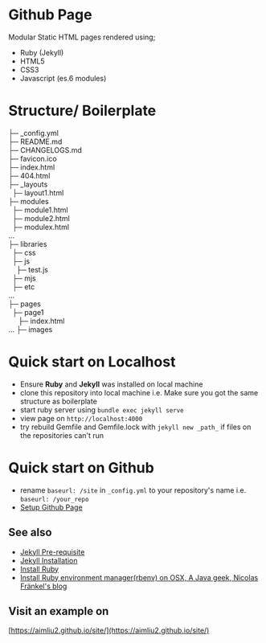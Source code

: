 # Github Page
Modular Static HTML pages rendered using;
- Ruby (Jekyll)
- HTML5
- CSS3
- Javascript (es.6 modules)

# Structure/ Boilerplate
├─ _config.yml <br>
├─ README.md <br>
├─ CHANGELOGS.md <br>
├─ favicon.ico <br>
├─ index.html <br>
├─ 404.html <br>
├─ _layouts <br>
&nbsp;&nbsp;├─ layout1.html <br>
├─ modules <br>
&nbsp;&nbsp;├─ module1.html <br>
&nbsp;&nbsp;├─ module2.html <br>
&nbsp;&nbsp;├─ modulex.html <br>
... <br>
├─ libraries <br>
&nbsp;&nbsp;├─ css <br>
&nbsp;&nbsp;├─ js <br>
&nbsp;&nbsp;&nbsp;&nbsp;├─ test.js <br>
&nbsp;&nbsp;├─ mjs <br>
&nbsp;&nbsp;├─ etc <br>
... <br>
├─ pages <br>
&nbsp;&nbsp;├─ page1  <br>
&nbsp;&nbsp;&nbsp;&nbsp; ├─ index.html  <br>
...
├─ images <br>

# Quick start on Localhost
- Ensure **Ruby** and **Jekyll** was installed on local machine 
- clone this repository into local machine i.e. Make sure you got the same structure as boilerplate
- start ruby server using `bundle exec jekyll serve`
- view page on `http://localhost:4000`
- try rebuild Gemfile and Gemfile.lock with `jekyll new _path_` if files on the repositories can't run

# Quick start on Github
- rename `baseurl: /site` in `_config.yml` to your repository's name i.e. `baseurl: /your_repo`
- [Setup Github Page](https://docs.github.com/en/pages/quickstart)

## See also
- [Jekyll Pre-requisite](https://jekyllrb.com/docs/installation/)
- [Jekyll Installation](https://jekyllrb.com/docs/)
- [Install Ruby](https://www.ruby-lang.org/en/documentation/installation/)
- [Install Ruby environment manager(rbenv) on OSX, A Java geek, Nicolas Fränkel's blog](https://blog.frankel.ch/running-jekyll-mac/)


## Visit an example on 
[https://aimliu2.github.io/site/](https://aimliu2.github.io/site/)
